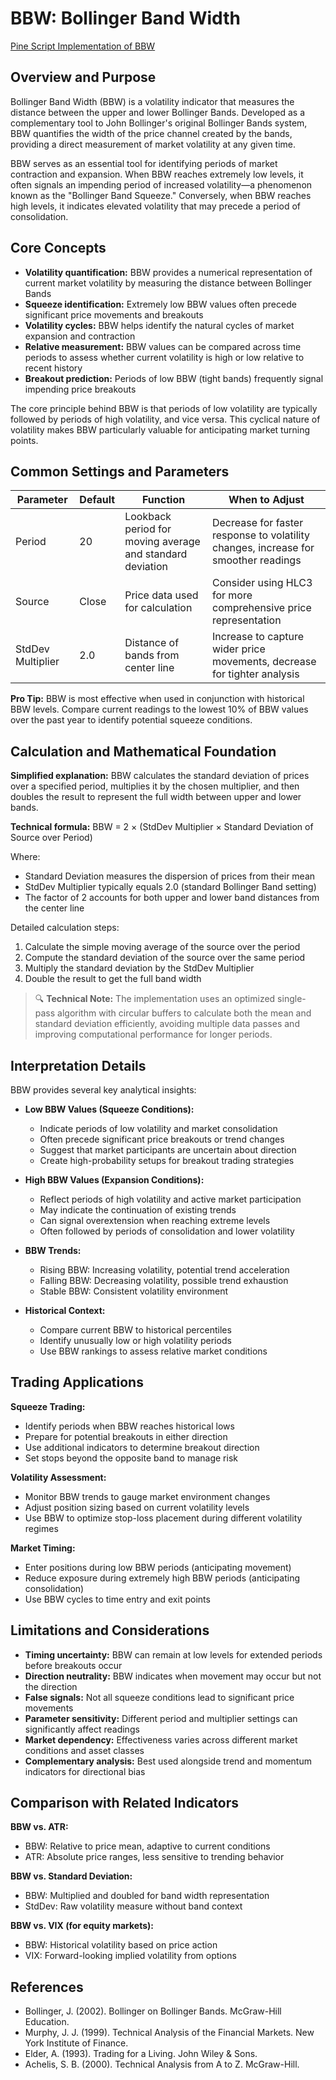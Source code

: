 # BBW: Bollinger Band Width

[Pine Script Implementation of BBW](https://github.com/mihakralj/pinescript/blob/main/indicators/volatility/bbw.pine)

## Overview and Purpose

Bollinger Band Width (BBW) is a volatility indicator that measures the distance between the upper and lower Bollinger Bands. Developed as a complementary tool to John Bollinger's original Bollinger Bands system, BBW quantifies the width of the price channel created by the bands, providing a direct measurement of market volatility at any given time.

BBW serves as an essential tool for identifying periods of market contraction and expansion. When BBW reaches extremely low levels, it often signals an impending period of increased volatility—a phenomenon known as the "Bollinger Band Squeeze." Conversely, when BBW reaches high levels, it indicates elevated volatility that may precede a period of consolidation.

## Core Concepts

* **Volatility quantification:** BBW provides a numerical representation of current market volatility by measuring the distance between Bollinger Bands
* **Squeeze identification:** Extremely low BBW values often precede significant price movements and breakouts
* **Volatility cycles:** BBW helps identify the natural cycles of market expansion and contraction
* **Relative measurement:** BBW values can be compared across time periods to assess whether current volatility is high or low relative to recent history
* **Breakout prediction:** Periods of low BBW (tight bands) frequently signal impending price breakouts

The core principle behind BBW is that periods of low volatility are typically followed by periods of high volatility, and vice versa. This cyclical nature of volatility makes BBW particularly valuable for anticipating market turning points.

## Common Settings and Parameters

| Parameter | Default | Function | When to Adjust |
|-----------|---------|----------|---------------|
| Period | 20 | Lookback period for moving average and standard deviation | Decrease for faster response to volatility changes, increase for smoother readings |
| Source | Close | Price data used for calculation | Consider using HLC3 for more comprehensive price representation |
| StdDev Multiplier | 2.0 | Distance of bands from center line | Increase to capture wider price movements, decrease for tighter analysis |

**Pro Tip:** BBW is most effective when used in conjunction with historical BBW levels. Compare current readings to the lowest 10% of BBW values over the past year to identify potential squeeze conditions.

## Calculation and Mathematical Foundation

**Simplified explanation:**
BBW calculates the standard deviation of prices over a specified period, multiplies it by the chosen multiplier, and then doubles the result to represent the full width between upper and lower bands.

**Technical formula:**
BBW = 2 × (StdDev Multiplier × Standard Deviation of Source over Period)

Where:
- Standard Deviation measures the dispersion of prices from their mean
- StdDev Multiplier typically equals 2.0 (standard Bollinger Band setting)
- The factor of 2 accounts for both upper and lower band distances from the center line

Detailed calculation steps:
1. Calculate the simple moving average of the source over the period
2. Compute the standard deviation of the source over the same period
3. Multiply the standard deviation by the StdDev Multiplier
4. Double the result to get the full band width

> 🔍 **Technical Note:** The implementation uses an optimized single-pass algorithm with circular buffers to calculate both the mean and standard deviation efficiently, avoiding multiple data passes and improving computational performance for longer periods.

## Interpretation Details

BBW provides several key analytical insights:

* **Low BBW Values (Squeeze Conditions):**
  - Indicate periods of low volatility and market consolidation
  - Often precede significant price breakouts or trend changes
  - Suggest that market participants are uncertain about direction
  - Create high-probability setups for breakout trading strategies

* **High BBW Values (Expansion Conditions):**
  - Reflect periods of high volatility and active market participation
  - May indicate the continuation of existing trends
  - Can signal overextension when reaching extreme levels
  - Often followed by periods of consolidation and lower volatility

* **BBW Trends:**
  - Rising BBW: Increasing volatility, potential trend acceleration
  - Falling BBW: Decreasing volatility, possible trend exhaustion
  - Stable BBW: Consistent volatility environment

* **Historical Context:**
  - Compare current BBW to historical percentiles
  - Identify unusually low or high volatility periods
  - Use BBW rankings to assess relative market conditions

## Trading Applications

**Squeeze Trading:**
- Identify periods when BBW reaches historical lows
- Prepare for potential breakouts in either direction
- Use additional indicators to determine breakout direction
- Set stops beyond the opposite band to manage risk

**Volatility Assessment:**
- Monitor BBW trends to gauge market environment changes
- Adjust position sizing based on current volatility levels
- Use BBW to optimize stop-loss placement during different volatility regimes

**Market Timing:**
- Enter positions during low BBW periods (anticipating movement)
- Reduce exposure during extremely high BBW periods (anticipating consolidation)
- Use BBW cycles to time entry and exit points

## Limitations and Considerations

* **Timing uncertainty:** BBW can remain at low levels for extended periods before breakouts occur
* **Direction neutrality:** BBW indicates when movement may occur but not the direction
* **False signals:** Not all squeeze conditions lead to significant price movements
* **Parameter sensitivity:** Different period and multiplier settings can significantly affect readings
* **Market dependency:** Effectiveness varies across different market conditions and asset classes
* **Complementary analysis:** Best used alongside trend and momentum indicators for directional bias

## Comparison with Related Indicators

**BBW vs. ATR:**
- BBW: Relative to price mean, adaptive to current conditions
- ATR: Absolute price ranges, less sensitive to trending behavior

**BBW vs. Standard Deviation:**
- BBW: Multiplied and doubled for band width representation
- StdDev: Raw volatility measure without band context

**BBW vs. VIX (for equity markets):**
- BBW: Historical volatility based on price action
- VIX: Forward-looking implied volatility from options

## References

* Bollinger, J. (2002). Bollinger on Bollinger Bands. McGraw-Hill Education.
* Murphy, J. J. (1999). Technical Analysis of the Financial Markets. New York Institute of Finance.
* Elder, A. (1993). Trading for a Living. John Wiley & Sons.
* Achelis, S. B. (2000). Technical Analysis from A to Z. McGraw-Hill.
